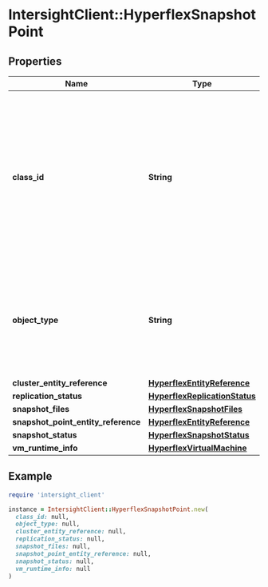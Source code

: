 # IntersightClient::HyperflexSnapshotPoint

## Properties

| Name | Type | Description | Notes |
| ---- | ---- | ----------- | ----- |
| **class_id** | **String** | The fully-qualified name of the instantiated, concrete type. This property is used as a discriminator to identify the type of the payload when marshaling and unmarshaling data. | [default to &#39;hyperflex.SnapshotPoint&#39;] |
| **object_type** | **String** | The fully-qualified name of the instantiated, concrete type. The value should be the same as the &#39;ClassId&#39; property. | [default to &#39;hyperflex.SnapshotPoint&#39;] |
| **cluster_entity_reference** | [**HyperflexEntityReference**](HyperflexEntityReference.md) |  | [optional] |
| **replication_status** | [**HyperflexReplicationStatus**](HyperflexReplicationStatus.md) |  | [optional] |
| **snapshot_files** | [**HyperflexSnapshotFiles**](HyperflexSnapshotFiles.md) |  | [optional] |
| **snapshot_point_entity_reference** | [**HyperflexEntityReference**](HyperflexEntityReference.md) |  | [optional] |
| **snapshot_status** | [**HyperflexSnapshotStatus**](HyperflexSnapshotStatus.md) |  | [optional] |
| **vm_runtime_info** | [**HyperflexVirtualMachine**](HyperflexVirtualMachine.md) |  | [optional] |

## Example

```ruby
require 'intersight_client'

instance = IntersightClient::HyperflexSnapshotPoint.new(
  class_id: null,
  object_type: null,
  cluster_entity_reference: null,
  replication_status: null,
  snapshot_files: null,
  snapshot_point_entity_reference: null,
  snapshot_status: null,
  vm_runtime_info: null
)
```


